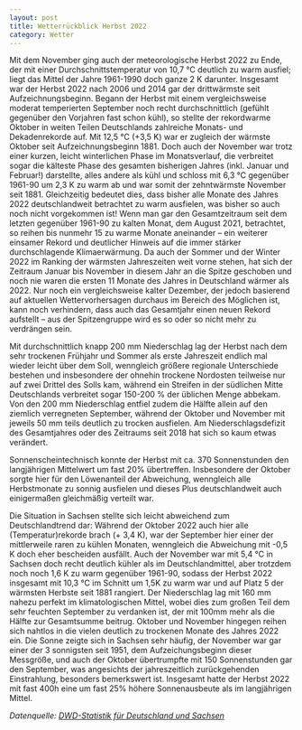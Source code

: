 ```yaml
---
layout: post
title: Wetterrückblick Herbst 2022 
category: Wetter
---
```


Mit dem November ging auch der meteorologische Herbst 2022 zu Ende, der mit einer Durchschnittstemperatur von 10,7 °C deutlich zu warm ausfiel; liegt das Mittel der Jahre 1961-1990 doch ganze 2 K darunter. Insgesamt war der Herbst 2022 nach 2006 und 2014 gar der drittwärmste seit Aufzeichnungsbeginn. Begann der Herbst mit einem vergleichsweise moderat temperierten September noch recht durchschnittlich (gefühlt gegenüber den Vorjahren fast schon kühl), so stellte der rekordwarme Oktober in weiten Teilen Deutschlands zahlreiche Monats- und Dekadenrekorde auf. Mit 12,5 °C (+3,5 K) war er zugleich der wärmste Oktober seit Aufzeichnungsbeginn 1881. Doch auch der November war trotz einer kurzen, leicht winterlichen Phase im Monatsverlauf, die verbreitet sogar die kälteste Phase des gesamten bisherigen Jahres (inkl. Januar und Februar!) darstellte, alles andere als kühl und schloss mit 6,3 °C gegenüber 1961-90 um 2,3 K zu warm ab und war somit der zehntwärmste November seit 1881. Gleichzeitig bedeutet dies, dass bisher alle Monate des Jahres 2022 deutschlandweit betrachtet zu warm ausfielen, was bisher so auch noch nicht vorgekommen ist! Wenn man gar den Gesamtzeitraum seit dem letzten gegenüber 1961-90 zu kalten Monat, dem August 2021, betrachtet, so reihen bis nunmehr 15 zu warme Monate aneinander – ein weiterer einsamer Rekord und deutlicher Hinweis auf die immer stärker durchschlagende Klimaerwärmung. Da auch der Sommer und der Winter 2022 im Ranking der wärmsten Jahreszeiten weit vorne stehen, hat sich der Zeitraum Januar bis November in diesem Jahr an die Spitze geschoben und noch nie waren die ersten 11 Monate des Jahres in Deutschland wärmer als 2022. Nur noch ein vergleichsweise kalter Dezember, der jedoch basierend auf aktuellen Wettervorhersagen durchaus im Bereich des Möglichen ist, kann noch verhindern, dass auch das Gesamtjahr einen neuen Rekord aufstellt – aus der Spitzengruppe wird es so oder so nicht mehr zu verdrängen sein.

Mit durchschnittlich knapp 200 mm Niederschlag lag der Herbst nach dem sehr trockenen Frühjahr und Sommer als erste Jahreszeit endlich mal wieder leicht über dem Soll, wenngleich größere regionale Unterschiede bestehen und insbesondere der ohnehin trockene Nordosten teilweise nur auf zwei Drittel des Solls kam, während ein Streifen in der südlichen Mitte Deutschlands verbreitet sogar 150-200 % der üblichen Menge abbekam. Von den 200 mm Niederschlag entfiel zudem die Hälfte allein auf den ziemlich verregneten September, während der Oktober und November mit jeweils 50 mm teils deutlich zu trocken ausfielen. Am Niederschlagsdefizit des Gesamtjahres oder des Zeitraums seit 2018 hat sich so kaum etwas verändert.

Sonnenscheintechnisch konnte der Herbst mit ca. 370 Sonnenstunden den langjährigen Mittelwert um fast 20% übertreffen. Insbesondere der Oktober sorgte hier für den Löwenanteil der Abweichung, wenngleich alle Herbstmonate zu sonnig ausfielen und dieses Plus deutschlandweit auch einigermaßen gleichmäßig verteilt war.

Die Situation in Sachsen stellte sich leicht abweichend zum Deutschlandtrend dar: Während der Oktober 2022 auch hier alle (Temperatur)rekorde brach (+ 3,4 K), war der September hier einer der mittlerweile raren zu kühlen Monaten, wenngleich die Abweichung mit -0,5 K doch eher bescheiden ausfällt. Auch der November war mit 5,4 °C in Sachsen doch recht deutlich kühler als im Deutschlandmittel, aber trotzdem noch noch 1,6 K zu warm gegenüber 1961-90, sodass der Herbst 2022 insgesamt mit 10,3 °C im Schnitt um 1,5K zu warm war und auf Platz 5 der wärmsten Herbste seit 1881 rangiert. Der Niederschlag lag mit 160 mm nahezu perfekt im klimatologischen Mittel, wobei dies zum großen Teil dem sehr feuchten September zu verdanken ist, der mit 100mm mehr als die Hälfte zur Gesamtsumme beitrug. Oktober und November hingegen reihen sich nahtlos in die vielen deutlich zu trockenen Monate des Jahres 2022 ein. Die Sonne zeigte sich in Sachsen sehr häufig, der November war gar einer der 3 sonnigsten seit 1951, dem Aufzeichungsbeginn dieser Messgröße, und auch der Oktober übertrumpfte mit 150 Sonnenstunden gar den September, was angesichts der jahreszeitlich zurückgehenden Einstrahlung, besonders bemerkswert ist. Insgesamt hatte der Herbst 2022 mit fast 400h eine um fast 25% höhere Sonnenausbeute als im langjährigen Mittel. 

_Datenquelle: [DWD-Statistik für Deutschland und Sachsen](https://www.dwd.de/DE/leistungen/zeitreihen/zeitreihen.html)_
